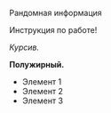 Рандомная информация

Инструкция по работе!

*Курсив.*

**Полужирный.**

* Элемент 1
* Элемент 2
* Элемент 3
